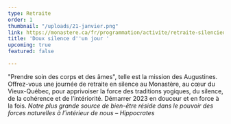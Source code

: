 ```yaml
---
type: Retraite
order: 1
thumbnail: "/uploads/21-janvier.png"
link: https://monastere.ca/fr/programmation/activite/retraite-silencieuse-d-un-jour-s-arreter-pour-mieux-avancer-713?calendrier=%2Ffr%2Fprogrammation%2Fagenda-des-evenements-6
title: 'Doux silence d''un jour '
upcoming: true
featured: false

---
```

"Prendre soin des corps et des âmes", telle est la mission des Augustines. Offrez-vous une journée de retraite en silence au Monastère, au cœur du Vieux-Québec, pour apprivoiser la force des traditions yogiques, du silence, de la cohérence et de l’intériorité. Démarrer 2023 en douceur et en force à la fois. _Notre plus grande source de bien-être réside dans le pouvoir des forces naturelles à l’intérieur de nous – Hippocrates_